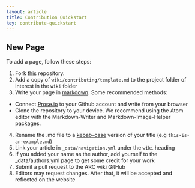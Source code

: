 ```yaml
---
layout: article
title: Contribution Quickstart 
key: contribute-quickstart
---
```


## New Page
To add a page, follow these steps:

1. Fork [this](https://github.com/purdue-arc/wiki) repository.
2. Add a copy of `wiki/contributing/template.md` to the project folder of interest in the `wiki` folder
3. Write your page in [markdown](https://www.markdownguide.org/cheat-sheet). Some recommended methods: 
 - Connect [Prose.io](http://prose.io/) to your Github account and write from your browser
 - Clone the repository to your device. We recommend using the Atom editor with the Markdown-Writer and Markdown-Image-Helper packages.
4. Rename the .md file to a [kebab-case](https://textcaseconvert.com/blog/kebab-case/) version of your title (e.g `this-is-an-example.md`)
5. Link your article in `_data/navigation.yml` under the `wiki` heading
6. If you added your name as the author, add yourself to the _data/authors.yml page to get some credit for your work 
7. Submit a pull request to the ARC wiki GitHub
8. Editors may request changes. After that, it will be accepted and reflected on the website
